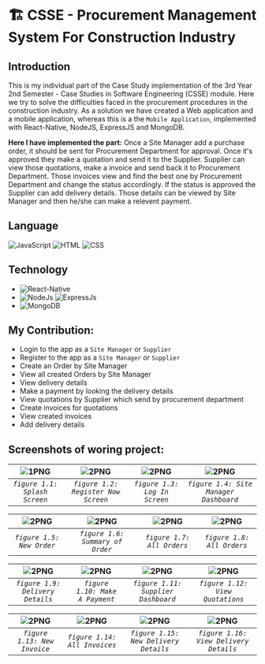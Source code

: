 # 🏗 CSSE - Procurement Management System For Construction Industry

## Introduction
This is my individual part of the Case Study implementation of the 3rd Year 2nd Semester - Case Studies in Software Engineering (CSSE) module. Here we try to solve the difficulties faced in the procurement procedures in the construction industry. As a solution we have created a Web application and a mobile application, whereas this is a the `Mobile Application`, implemented with React-Native, NodeJS, ExpressJS and MongoDB.

**Here I have implemented the part:** 
Once a Site Manager add a purchase order, it should be sent for Procurement Department for approval. Once it's approved they make a quotation and send it to the Supplier. Supplier can view those quotations, make a invoice and send back it to Procurement Department. Those invoices view and find the best one by Procurement Department and change the status accordingly. If the status is approved the Supplier can add delivery details. Those details can be viewed by Site Manager and then he/she can make a relevent payment.

## Language 

![JavaScript](https://img.shields.io/badge/Language-JavaScript-orange)
![HTML](https://img.shields.io/badge/Language-HTML-green)
![CSS](https://img.shields.io/badge/Language-CSS-blue)
<!-- ![Design](https://img.shields.io/badge/Design-MaterialUI-blue) -->

## Technology 
* ![React-Native](https://img.shields.io/badge/FrontEnd-React_Native-purple)
* ![NodeJs](https://img.shields.io/badge/BackEnd-Node_JS-green) ![ExpressJs](https://img.shields.io/badge/BackEnd-Express_JS-green)
* ![MongoDB](https://img.shields.io/badge/Database-MongoDB-green)

## My Contribution:
* Login to the app as a `Site Manager` or `Supplier`
* Register to the app as a `Site Manager` or `Supplier`
* Create an Order by Site Manager 
* View all created Orders by Site Manager
* View delivery details 
* Make a payment by looking the delivery details
* View quotations by Supplier which send by procurement department
* Create invoices for quotations
* View created invoices
* Add delivery details

## Screenshots of woring project:

| <img alt="1PNG" src="https://user-images.githubusercontent.com/57215584/138205597-08911193-b42d-430e-9972-b1d9e8c4fa5d.png"> |<img  alt="2PNG" a src="https://user-images.githubusercontent.com/57215584/138205745-3b9478a2-1242-4a65-9c78-72a175000335.png">| <img  alt="2PNG" a src="https://user-images.githubusercontent.com/57215584/138205897-e245c865-499d-458b-8550-a3b859a0cf5c.png">| <img  alt="2PNG" a src="https://user-images.githubusercontent.com/57215584/138206064-785c3402-26b7-4bea-841b-f3369bd88844.png">
|:--:|:--:|:--:|:--:|
| *`figure 1.1: Splash Screen`* | *`figure 1.2: Register Now Screen`* | *`figure 1.3: Log In Screen`* |*`figure 1.4: Site Manager Dashboard`* |

| <img  alt="2PNG" src="https://user-images.githubusercontent.com/57215584/138206605-9f06f8be-f3ad-47e0-8fdc-bc0118cc4312.png"> | <img  alt="2PNG" src="https://user-images.githubusercontent.com/57215584/138206741-da620513-9a27-4697-9809-32df054234c0.png"> | <img alt="2PNG"  src="https://user-images.githubusercontent.com/57215584/138206986-dedae83a-f2f2-42eb-8f79-18df3f760b29.png">| <img alt="2PNG"  src="https://user-images.githubusercontent.com/57215584/138207107-4d02d421-50d2-4eac-bbd4-8c8053956511.png">
|:--:|:--:|:--:|:--:|
| *`figure 1.5: New Order`* |*`figure 1.6: Summary of Order`* |*`figure 1.7: All Orders`* |*`figure 1.8: All Orders`* |

| <img  alt="2PNG" src="https://user-images.githubusercontent.com/57215584/138207187-ddac1ddd-a8c2-4d40-b578-ac460be7a32c.png"> | <img  alt="2PNG" src="https://user-images.githubusercontent.com/57215584/138207935-2d6171f5-8aac-4b93-b06b-1ac33bccfaae.png"> | <img  alt="2PNG" src="https://user-images.githubusercontent.com/57215584/138208096-88ede3b5-8600-47bb-afa0-e6c1d8aaeaa1.png"> | <img  alt="2PNG" src="https://user-images.githubusercontent.com/57215584/138208342-fdbbf1b1-39c9-4f78-b14b-e281ddbb25cf.png">
|:--:|:--:|:--:|:--:|
|*`figure 1.9: Delivery Details`* |*`figure 1.10: Make A Payment`* |*`figure 1.11: Supplier Dashboard`* |*`figure 1.12: View Quotations`* |

| <img  alt="2PNG" src="https://user-images.githubusercontent.com/57215584/138208492-ad5e1870-9426-4672-aa14-e360ea14e26a.png"> | <img  alt="2PNG" src="https://user-images.githubusercontent.com/57215584/138208636-f867d897-30ff-4cba-98de-3b21ee9dca44.png"> | <img  alt="2PNG" src="https://user-images.githubusercontent.com/57215584/138208744-db7a586c-7ffd-448f-829f-8688b82a9aca.png"> | <img  alt="2PNG" src="https://user-images.githubusercontent.com/57215584/138208875-d256c736-2400-4f46-9fac-cf48643aca20.png">
|:--:|:--:|:--:|:--:|
|*`figure 1.13: New Invoice`* |*`figure 1.14: All Invoices`* |*`figure 1.15: New Delivery Details`* |*`figure 1.16: View Delivery Details`* |


<!-- ## Available Scripts

In the project directory, you can run:

### `npm start`

Runs the app in the development mode.<br />
Open [http://localhost:3000](http://localhost:3000) to view it in the browser.

The page will reload if you make edits.<br />
You will also see any lint errors in the console.

### `npm test`

Launches the test runner in the interactive watch mode.<br />
See the section about [running tests](https://facebook.github.io/create-react-app/docs/running-tests) for more information.

### `npm run build`

Builds the app for production to the `build` folder.<br />
It correctly bundles React in production mode and optimizes the build for the best performance.

The build is minified and the filenames include the hashes.<br />
Your app is ready to be deployed!

See the section about [deployment](https://facebook.github.io/create-react-app/docs/deployment) for more information.

### `npm run eject`

**Note: this is a one-way operation. Once you `eject`, you can’t go back!**

If you aren’t satisfied with the build tool and configuration choices, you can `eject` at any time. This command will remove the single build dependency from your project.

Instead, it will copy all the configuration files and the transitive dependencies (webpack, Babel, ESLint, etc) right into your project so you have full control over them. All of the commands except `eject` will still work, but they will point to the copied scripts so you can tweak them. At this point you’re on your own.

You don’t have to ever use `eject`. The curated feature set is suitable for small and middle deployments, and you shouldn’t feel obligated to use this feature. However we understand that this tool wouldn’t be useful if you couldn’t customize it when you are ready for it. -->


